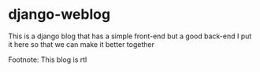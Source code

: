 # django-weblog
This is a django blog that has a simple front-end but a good back-end I put it here so that we can make it better together

Footnote: This blog is rtl
